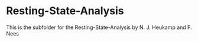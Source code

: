# Resting-State-Analysis

This is the subfolder for the Resting-State-Analysis by N. J. Heukamp and F. Nees
